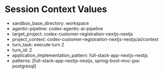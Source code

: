 # Session Context Values

- sandbox_base_directory: workspace
- agentic-pipeline: codex-agentic-ai-pipeline
- target_project: codex-customer-registration-nextjs-nestjs
- project_context: codex-customer-registration-nextjs-nestjs/ai/context
- turn_task: execute turn 2
- turn_id: 2
- application_implementation_pattern: full-stack-app-nextjs-nestjs
- patterns: [full-stack-app-nextjs-nestjs, spring-boot-mvc-jpa-postgresql]
